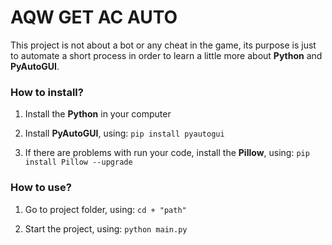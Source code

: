# AQW GET AC AUTO

This project is not about a bot or any cheat in the game, its purpose is just to automate a short process in order to learn a little more about **Python** and **PyAutoGUI**.

### How to install?

1. Install the **Python** in your computer

2. Install **PyAutoGUI**, using: `pip install pyautogui`

3. If there are problems with run your code,
install the **Pillow**, using: `pip install Pillow --upgrade`

### How to use?

1. Go to project folder, using: `cd + "path"`

2. Start the project, using: `python main.py`